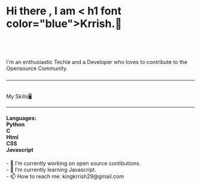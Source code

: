 <h1>Hi there , I am < h1 font color="blue">Krrish.</font>🙌</h1>
  <h5><br></h5>
  <br>
  I'm an enthusiastic Techie and a Developer who loves to contribute to the Opensource Community.
  <h3><hr></h3><br>
  My Skills🖥️
  <hr>
  <h4>Languages:<br>
    Python <br>
    C <br>
    Html <br>
    CSS <br>
    Javascript <br>
  </h4>
</h1>
- 🔭 I’m currently working on open source contibutions. <br>
- 🌱 I’m currently learning Javascript.<br>
- 📫 How to reach me: kingkrrish29@gmail.com<br>
